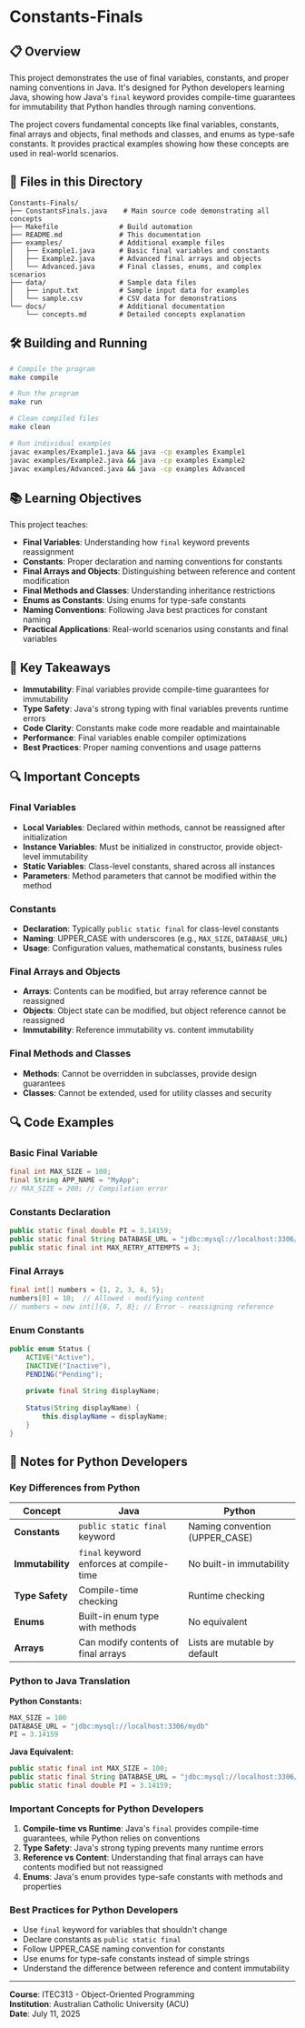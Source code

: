 # Constants-Finals

## 📋 Overview

This project demonstrates the use of final variables, constants, and proper naming conventions in Java. It's designed for Python developers learning Java, showing how Java's `final` keyword provides compile-time guarantees for immutability that Python handles through naming conventions.

The project covers fundamental concepts like final variables, constants, final arrays and objects, final methods and classes, and enums as type-safe constants. It provides practical examples showing how these concepts are used in real-world scenarios.

## 📁 Files in this Directory

```
Constants-Finals/
├── ConstantsFinals.java    # Main source code demonstrating all concepts
├── Makefile               # Build automation
├── README.md              # This documentation
├── examples/              # Additional example files
│   ├── Example1.java      # Basic final variables and constants
│   ├── Example2.java      # Advanced final arrays and objects
│   └── Advanced.java      # Final classes, enums, and complex scenarios
├── data/                  # Sample data files
│   ├── input.txt          # Sample input data for examples
│   └── sample.csv         # CSV data for demonstrations
└── docs/                  # Additional documentation
    └── concepts.md        # Detailed concepts explanation
```

## 🛠 Building and Running

```bash
# Compile the program
make compile

# Run the program
make run

# Clean compiled files
make clean

# Run individual examples
javac examples/Example1.java && java -cp examples Example1
javac examples/Example2.java && java -cp examples Example2
javac examples/Advanced.java && java -cp examples Advanced
```

## 📚 Learning Objectives

This project teaches:
- **Final Variables**: Understanding how `final` keyword prevents reassignment
- **Constants**: Proper declaration and naming conventions for constants
- **Final Arrays and Objects**: Distinguishing between reference and content modification
- **Final Methods and Classes**: Understanding inheritance restrictions
- **Enums as Constants**: Using enums for type-safe constants
- **Naming Conventions**: Following Java best practices for constant naming
- **Practical Applications**: Real-world scenarios using constants and final variables

## 🎯 Key Takeaways

- **Immutability**: Final variables provide compile-time guarantees for immutability
- **Type Safety**: Java's strong typing with final variables prevents runtime errors
- **Code Clarity**: Constants make code more readable and maintainable
- **Performance**: Final variables enable compiler optimizations
- **Best Practices**: Proper naming conventions and usage patterns

## 🔍 Important Concepts

### Final Variables
- **Local Variables**: Declared within methods, cannot be reassigned after initialization
- **Instance Variables**: Must be initialized in constructor, provide object-level immutability
- **Static Variables**: Class-level constants, shared across all instances
- **Parameters**: Method parameters that cannot be modified within the method

### Constants
- **Declaration**: Typically `public static final` for class-level constants
- **Naming**: UPPER_CASE with underscores (e.g., `MAX_SIZE`, `DATABASE_URL`)
- **Usage**: Configuration values, mathematical constants, business rules

### Final Arrays and Objects
- **Arrays**: Contents can be modified, but array reference cannot be reassigned
- **Objects**: Object state can be modified, but object reference cannot be reassigned
- **Immutability**: Reference immutability vs. content immutability

### Final Methods and Classes
- **Methods**: Cannot be overridden in subclasses, provide design guarantees
- **Classes**: Cannot be extended, used for utility classes and security

## 🔍 Code Examples

### Basic Final Variable
```java
final int MAX_SIZE = 100;
final String APP_NAME = "MyApp";
// MAX_SIZE = 200; // Compilation error
```

### Constants Declaration
```java
public static final double PI = 3.14159;
public static final String DATABASE_URL = "jdbc:mysql://localhost:3306/mydb";
public static final int MAX_RETRY_ATTEMPTS = 3;
```

### Final Arrays
```java
final int[] numbers = {1, 2, 3, 4, 5};
numbers[0] = 10;  // Allowed - modifying content
// numbers = new int[]{6, 7, 8}; // Error - reassigning reference
```

### Enum Constants
```java
public enum Status {
    ACTIVE("Active"),
    INACTIVE("Inactive"),
    PENDING("Pending");
    
    private final String displayName;
    
    Status(String displayName) {
        this.displayName = displayName;
    }
}
```

## 📝 Notes for Python Developers

### Key Differences from Python

| Concept | Java | Python |
|---------|------|--------|
| **Constants** | `public static final` keyword | Naming convention (UPPER_CASE) |
| **Immutability** | `final` keyword enforces at compile-time | No built-in immutability |
| **Type Safety** | Compile-time checking | Runtime checking |
| **Enums** | Built-in enum type with methods | No equivalent |
| **Arrays** | Can modify contents of final arrays | Lists are mutable by default |

### Python to Java Translation

**Python Constants:**
```python
MAX_SIZE = 100
DATABASE_URL = "jdbc:mysql://localhost:3306/mydb"
PI = 3.14159
```

**Java Equivalent:**
```java
public static final int MAX_SIZE = 100;
public static final String DATABASE_URL = "jdbc:mysql://localhost:3306/mydb";
public static final double PI = 3.14159;
```

### Important Concepts for Python Developers

1. **Compile-time vs Runtime**: Java's `final` provides compile-time guarantees, while Python relies on conventions
2. **Type Safety**: Java's strong typing prevents many runtime errors
3. **Reference vs Content**: Understanding that final arrays can have contents modified but not reassigned
4. **Enums**: Java's enum provides type-safe constants with methods and properties

### Best Practices for Python Developers

- Use `final` keyword for variables that shouldn't change
- Declare constants as `public static final`
- Follow UPPER_CASE naming convention for constants
- Use enums for type-safe constants instead of simple strings
- Understand the difference between reference and content immutability

---

**Course**: ITEC313 - Object-Oriented Programming  
**Institution**: Australian Catholic University (ACU)  
**Date**: July 11, 2025
